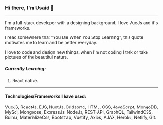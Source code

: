 ### Hi there, I'm Usaid 👋 
---

I'm a full-stack developer with a designing background. I love VueJs and it's frameworks.

I read somewhere that "You Die When You Stop Learning", this quote motivates me to learn and be better everyday.

I love to code and design new things, when I'm not coding I trek or take pictures of the beautiful nature.


##### Currently Learning:
1. React native.

---

#### Technologies/Frameworks I have used:
VueJS, ReactJs, EJS, NuxtJs, Gridsome, HTML, CSS, JavaScript, MongoDB, MySql, Mongoose, ExpressJs, NodeJs, REST-API, GraphQL, TailwindCSS, Bulma, MaterializeCss, Bootstrap, Vuetify, Axios, AJAX, Heroku, Netlify, Git. 
